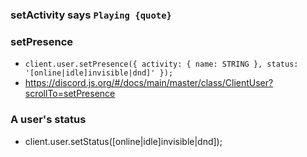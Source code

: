 ### setActivity says `Playing {quote}`
### setPresence
- `client.user.setPresence({ activity: { name: STRING }, status: '[online|idle]invisible|dnd]' });`
- https://discord.js.org/#/docs/main/master/class/ClientUser?scrollTo=setPresence

### A user's status
- client.user.setStatus([online|idle]invisible|dnd]);
